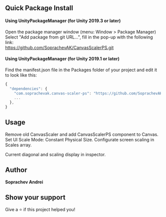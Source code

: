 ## Quick Package Install

#### Using UnityPackageManager (for Unity 2019.3 or later)
Open the package manager window (menu: Window > Package Manager)<br/>
Select "Add package from git URL...", fill in the pop-up with the following link:<br/>
https://github.com/SoprachevAK/CanvasScalerPS.git<br/>

#### Using UnityPackageManager (for Unity 2019.1 or later)

Find the manifest.json file in the Packages folder of your project and edit it to look like this:
```js
{
  "dependencies": {
    "com.soprachevak.canvas-scaler-ps": "https://github.com/SoprachevAK/CanvasScalerPS.git",
    ...
  },
}
```

<!-- DOC-START -->
<!-- 
Changes between 'DOC START' and 'DOC END' will not be lost on package update 
-->

## Usage

Remove old CanvasScaler and add CanvasScalerPS component to Canvas.
Set UI Scale Mode: Constant Physical Size.
Configurate screen scaling in Scales array.

Current diagonal and scaling display in inspector.

<!-- DOC-END -->

## Author

**Soprachev Andrei**


## Show your support

Give a ⭐️ if this project helped you!